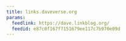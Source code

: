 ```yaml
---
title: links.daveverse.org
params:
  feedlink: https://dave.linkblog.org/
  feedid: e87c0f167f7151679ee117c7b970e09d
---
```

